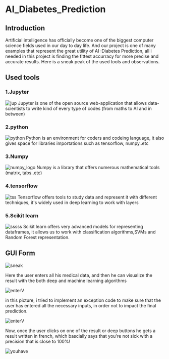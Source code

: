# AI_Diabetes_Prediction

## Introduction

Artificial intelligence has officially become one of the biggest computer science fields used in our day to day life. And our project is one of many examples that represent the great utility of AI :Diabetes Prediction, all i needed in this project is finding the fittest accurracy for more precise and accurate results.
Here is a sneak peak of the used tools and observations.

## Used tools 
### 1.Jupyter

![jup](https://user-images.githubusercontent.com/76041357/159887379-3106e784-2ff0-45ed-9ad8-e2201e051859.PNG) 
Jupyter is one of the open source web-application that allows data-scientists to write kind of every type of codes (from maths to AI and in between)

### 2.python

![python](https://user-images.githubusercontent.com/76041357/159888698-0fdbb7e3-6760-4418-b9d7-09425f4dcd66.jpeg)
Python is an environment for coders and codeing language, it also gives space for libraries importations such as tensorflow, numpy..etc

### 3.Numpy

![numpy_logo](https://user-images.githubusercontent.com/76041357/159889280-2ab07238-cffd-4b10-a1f3-fcfc01b809e3.png) 
Numpy is a library that offers numerous mathematical tools (matrix, tabs..etc)

### 4.tensorflow

![tss](https://user-images.githubusercontent.com/76041357/159889612-bab53523-6f97-4a56-8fba-4f444335f4c7.png) 
Tensorflow offers tools to study data and represent it with different techniques, it's widely used in deep learning to work with layers

### 5.Scikit learn

![sssss](https://user-images.githubusercontent.com/76041357/159890733-e34abd6f-554c-46ac-ab5e-0164bdbcf817.jpg)
Scikit learn offers very advanced models for representing dataframes, it allows us to work with classification algorithms,SVMs and Random Forest representation.

## GUI Form

![sneak](https://user-images.githubusercontent.com/76041357/159891784-843c96b6-742e-4c45-a973-b2b3fab8e03c.PNG)

Here the user enters all his medical data, and then he can visualize the result with the both deep and machine learning algorithms

![enterV](https://user-images.githubusercontent.com/76041357/159891948-7eb443bb-0a5f-431c-9ca7-3685498c5b4d.PNG)

in this picture, i tried to implement an exception code to make sure that the user has entered all the necessary inputs, in order not to impact the final prediction.

![enterV](https://user-images.githubusercontent.com/76041357/159892523-b6e66522-f772-46ba-a020-6143ca1885bb.PNG)

Now, once the user clicks on one of the result or deep buttons he gets a result written in french, which bascially says that you're not sick with a precision that is close to 100%!

![youhave](https://user-images.githubusercontent.com/76041357/159892747-dd0ecf88-bb8f-4d71-933c-c05ea1a0f481.PNG)










